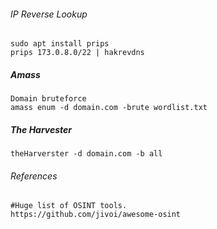 ###### IP Reverse Lookup
```
sudo apt install prips
prips 173.0.8.0/22 | hakrevdns
```

##### Amass
```
Domain bruteforce
amass enum -d domain.com -brute wordlist.txt
```

##### The Harvester
```
theHarverster -d domain.com -b all
```

###### References
```
#Huge list of OSINT tools.
https://github.com/jivoi/awesome-osint
```